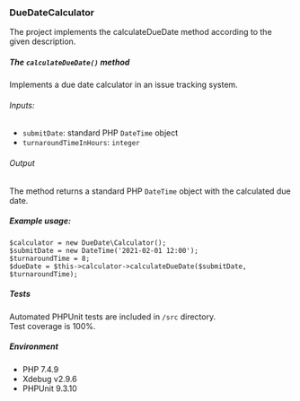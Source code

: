 ### DueDateCalculator

The project implements the calculateDueDate method according to the given description.

##### The `calculateDueDate()` method
Implements a due date calculator in an issue tracking system.

###### Inputs:
- `submitDate`: standard PHP `DateTime` object
- `turnaroundTimeInHours`: `integer`

###### Output

The method returns a standard PHP `DateTime` object with the calculated due date.

##### Example usage:
```
$calculator = new DueDate\Calculator();
$submitDate = new DateTime('2021-02-01 12:00');
$turnaroundTime = 8;
$dueDate = $this->calculator->calculateDueDate($submitDate, $turnaroundTime);
```

##### Tests
Automated PHPUnit tests are included in `/src` directory.  
Test coverage is 100%.

##### Environment
- PHP 7.4.9
- Xdebug v2.9.6
- PHPUnit 9.3.10


